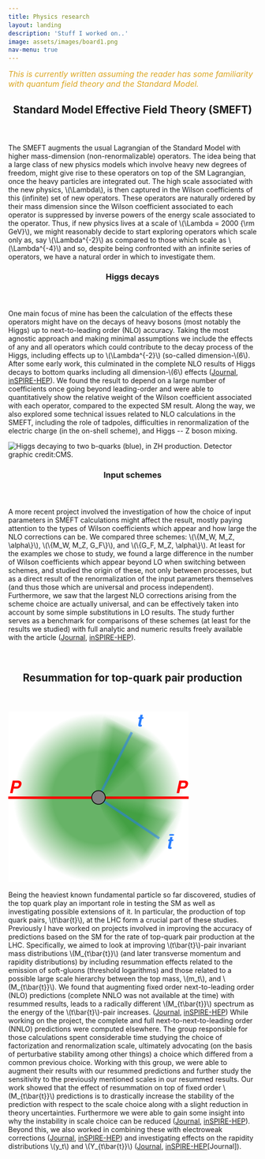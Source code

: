 ```yaml
---
title: Physics research
layout: landing
description: 'Stuff I worked on..'
image: assets/images/board1.png
nav-menu: true
---
```


<!-- Main -->
<div id="main">

*<font size="3" color="GoldenRod">This is currently written assuming the reader has some familiarity with quantum field theory and the Standard Model. </font>*


<!-- SMEFT -->
<section id="one">
    <div class="inner">
        <header class="major">
            <h2>Standard Model Effective Field Theory (SMEFT)</h2>
        </header>
        <p>
            The SMEFT augments the usual Lagrangian of the Standard Model with higher mass-dimension (non-renormalizable) operators. The idea being that a large class of new physics models which involve heavy new degrees of freedom, might give rise to these operators on top of the SM Lagrangian, once the heavy particles are integrated out. The high scale associated with the new physics, \(\Lambda\), is then captured in the Wilson coefficients of this (infinite) set of new operators. These operators are naturally ordered by their mass dimension since the Wilson coefficient associated to each operator is suppressed by inverse powers of the energy scale associated to the operator. Thus, if new physics lives at a scale of \(\Lambda = 2000 {\rm GeV}\), we might reasonably decide to start exploring operators which scale only as, say \(\Lambda^{-2}\) as compared to those which scale as \(\Lambda^{-4}\) and so, despite being confronted with an infinite series of operators, we have a natural order in which to investigate them.
        </p>
    </div>
</section>

<!-- SMEFT DETAILS -->
<section id="two" class="spotlights">
    <section>  
        <div class="content">
            <div class="inner">
                <header class="major">
                    <h3>Higgs decays</h3>
                </header>
                <p>
                One main focus of mine has been the calculation of the effects these operators might have on the decays of heavy bosons (most notably the Higgs) up to next-to-leading order (NLO) accuracy. Taking the most agnostic approach and making minimal assumptions we include the effects of any and all operators which could contribute to the decay process of the Higgs, including effects up to \(\Lambda^{-2}\) (so-called dimension-\(6\).
                After some early work, this culminated in the complete NLO results of Higgs decays to bottom quarks including all dimension-\(6\) effects (<a href="https://link.springer.com/article/10.1007/JHEP08(2019)173" target="_blank">Journal</a>, <a href="https://inspirehep.net/literature/1729733" target="_blank">inSPIRE-HEP</a>).
                We found the result to depend on a large number of coefficients once going beyond leading-order and were able to quantitatively show the relative weight of the Wilson coefficient associated with each operator, compared to the expected SM result. Along the way, we also explored some technical issues related to NLO calculations in the SMEFT, including the role of tadpoles, difficulties in renormalization of the electric charge (in the on-shell scheme), and Higgs -- Z boson mixing.
                </p>
            </div>
        </div>
        <div class="image">
            <img src="{% link assets/images/hbb_edit.png %}" alt="Higgs decaying to two b-quarks (blue), in ZH production. Detector graphic credit:CMS." data-position="top center"/>
        </div>  
    </section>
    <section>
        <div class="content">
            <div class="inner">
                <header class="major">
                    <h3>Input schemes</h3>
                </header>
                <p>
                A more recent project involved the investigation of how the choice of input parameters in SMEFT calculations might affect the result, mostly paying attention to the types of Wilson coefficients which appear and how large the NLO corrections can be. We compared three schemes: \(\{M_W, M_Z, \alpha\}\), \(\{M_W, M_Z, G_F\}\), and \(\{G_F, M_Z, \alpha\}\). At least for the examples we chose to study, we found a large difference in the number of Wilson coefficients which appear beyond LO when switching between schemes, and studied the origin of these, not only between processes, but as a direct result of the renormalization of the input parameters themselves (and thus those which are universal and process independent). Furthermore, we saw that the largest NLO corrections arising from the scheme choice are actually universal, and can be effectively taken into account by some simple substitutions in LO results. The study further serves as a benchmark for comparisons of these schemes (at least for the results we studied) with full analytic and numeric results freely available with the article (<a href="https://link.springer.com/article/10.1007/JHEP07(2023)115" target="_blank">Journal</a>, <a href="https://inspirehep.net/literature/2657687" target="_blank">inSPIRE-HEP</a>).
                </p>
            </div>
        </div>
        <div class="image">
            <img src="{% link assets/images/input_scheme_art.png %}" alt="" data-position="top center" />
        </div>
    </section>
</section>

<!-- Three -->
<section id="three">
    <div class="inner">
        <header class="major">
            <h2>Resummation for top-quark pair production</h2>
        </header>
        <div class="image right">
            <img src="assets/images/ttbar_prod.png" alt="Top quark pair-production in hadron collisions" />
        </div>
        <p>
            Being the heaviest known fundamental particle so far discovered, studies of the top quark play an important role in testing the SM as well as investigating possible extensions of it. In particular, the production of top quark pairs, \(t\bar{t}\), at the LHC form a crucial part of these studies.
            Previously I have worked on projects involved in improving the accuracy of predictions based on the SM for the rate of top-quark pair production at the LHC. Specifically, we aimed to look at improving \(t\bar{t}\)-pair invariant mass distributions \(M_{t\bar{t}}\) (and later transverse momentum and rapidity distributions) by including resummation effects related to the emission of soft-gluons (threshold logarithms) and those related to a possible large scale hierarchy between the top mass, \(m_t\), and \(M_{t\bar{t}}\). We found that augmenting fixed order next-to-leading order (NLO) predictions (complete NNLO was not available at the time) with resummed results, leads to a radically different \(M_{t\bar{t}}\) spectrum as the energy of the \(t\bar{t}\)-pair increases. (<a href="https://journals.aps.org/prl/abstract/10.1103/PhysRevLett.116.202001" target="_blank">Journal</a>, <a href="https://inspirehep.net/literature/1417004" target="_blank">inSPIRE-HEP</a>)
            While working on the project, the complete and full next-to-next-to-leading order (NNLO) predictions were computed elsewhere. The group responsible for those calculations spent considerable time studying the choice of factorization and renormalization scale, ultimately advocating (on the basis of perturbative stability among other things) a choice which differed from a common previous choice. Working with this group, we were able to augment their results with our resummed predictions and further study the sensitivity to the previously mentioned scales in our resummed results. Our work showed that the effect of resummation on top of fixed order \(M_{t\bar{t}}\) predictions is to drastically increase the stability of the prediction with respect to the scale choice along with a slight reduction in theory uncertainties. Furthermore we were able to gain some insight into why the instability in scale choice can be reduced (<a href="https://link.springer.com/article/10.1007/JHEP05(2018)149" target="_blank">Journal</a>, <a href="https://inspirehep.net/literature/1663444" target="_blank">inSPIRE-HEP</a>).
            Beyond this, we also worked in combining these with electroweak corrections (<a href="https://iopscience.iop.org/article/10.1088/1674-1137/44/8/083104" target="_blank">Journal</a>, <a href="https://inspirehep.net/literature/1716558" target="_blank">inSPIRE-HEP</a>) and investigating effects on the rapidity distributions \(y_t\) and \(Y_{t\bar{t}}\) (<a href="https://link.springer.com/article/10.1007/JHEP03(2019)060" target="_blank">Journal</a>, <a href="https://inspirehep.net/literature/1704967" target="_blank">inSPIRE-HEP</a>[Journal]).
        </p>    
    </div>
</section>

<!--

     INCLUDE THESE AT SOME POINT
<img src="/assets/images/content/field_glow_1.png" align="left" width="200px"/>



---



<img src="/assets/images/content/ttbar_prod.png" align="right" width="250px"/>


-->

</div>
